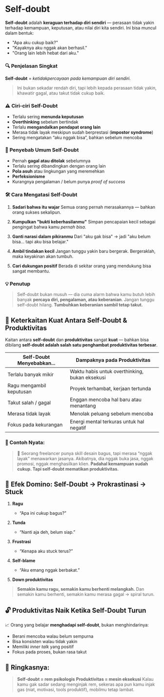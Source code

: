 # Self-doubt

**Self-doubt** adalah **keraguan terhadap diri sendiri** — perasaan tidak yakin terhadap kemampuan, keputusan, atau nilai diri kita sendiri. Ini bisa muncul dalam bentuk:

* "Apa aku cukup baik?"
* "Kayaknya aku nggak akan berhasil."
* "Orang lain lebih hebat dari aku."



### 🔍 **Penjelasan Singkat**

**Self-doubt** = *ketidakpercayaan pada kemampuan diri sendiri.*

> Ini bukan sekadar rendah diri, tapi lebih kepada perasaan tidak yakin, khawatir gagal, atau takut tidak cukup baik.



### ⚠️ **Ciri-ciri Self-Doubt**

* Terlalu sering **menunda keputusan**
* **Overthinking** sebelum bertindak
* Terlalu **mengandalkan pendapat orang lain**
* Merasa tidak layak meskipun sudah berprestasi (**impostor syndrome**)
* Sering mengatakan “aku nggak bisa”, bahkan sebelum mencoba



### 🧠 **Penyebab Umum Self-Doubt**

* Pernah **gagal atau ditolak** sebelumnya
* Terlalu sering dibandingkan dengan orang lain
* **Pola asuh** atau lingkungan yang meremehkan
* **Perfeksionisme**
* Kurangnya pengalaman / belum punya *proof of success*



### 🛠️ **Cara Mengatasi Self-Doubt**

1. **Sadari bahwa itu wajar**
   Semua orang pernah merasakannya — bahkan orang sukses sekalipun.

2. **Kumpulkan "bukti keberhasilanmu"**
   Simpan pencapaian kecil sebagai pengingat bahwa kamu *pernah bisa*.

3. **Ganti narasi dalam pikiranmu**
   Dari "aku gak bisa" → jadi "aku belum bisa… tapi aku bisa belajar."

4. **Ambil tindakan kecil**
   Jangan tunggu yakin baru bergerak. Bergeraklah, maka keyakinan akan tumbuh.

5. **Cari dukungan positif**
   Berada di sekitar orang yang mendukung bisa sangat membantu.



### 💡 Penutup

> Self-doubt bukan musuh — dia cuma alarm bahwa kamu butuh lebih banyak **percaya diri, pengalaman, atau keberanian**.
> Jangan tunggu self-doubt hilang. **Tumbuhkan keberanian sambil tetap takut.**


## 🔗 Keterkaitan Kuat Antara Self-Doubt & Produktivitas


Kaitan antara **self-doubt** dan **produktivitas** sangat **kuat** — bahkan bisa dibilang **self-doubt adalah salah satu penghambat produktivitas terbesar**.


| Self-Doubt Menyebabkan... | Dampaknya pada Produktivitas                   |
| - | - |
| Terlalu banyak mikir      | Waktu habis untuk overthinking, bukan eksekusi |
| Ragu mengambil keputusan  | Proyek terhambat, kerjaan tertunda             |
| Takut salah / gagal       | Enggan mencoba hal baru atau menantang         |
| Merasa tidak layak        | Menolak peluang sebelum mencoba                |
| Fokus pada kekurangan     | Energi mental terkuras untuk hal negatif       |



### 🎯 Contoh Nyata:

> 🔸 Seorang freelancer punya skill desain bagus, tapi merasa “nggak layak” menawarkan jasanya.
> Akibatnya, dia nggak buka jasa, nggak promosi, nggak menghasilkan klien.
> **Padahal kemampuan sudah cukup. Tapi self-doubt mematikan produktivitas.**



## 🚧 Efek Domino: Self-Doubt → Prokrastinasi → Stuck

1. **Ragu**

   * “Apa ini cukup bagus?”
2. **Tunda**

   * “Nanti aja deh, belum siap.”
3. **Frustrasi**

   * “Kenapa aku stuck terus?”
4. **Self-blame**

   * “Aku emang nggak berbakat.”
5. **Down produktivitas**

> **Semakin kamu ragu, semakin kamu berhenti melangkah.**
> Dan semakin kamu berhenti, semakin kamu merasa gagal → spiral turun.



## 🔓 Produktivitas Naik Ketika Self-Doubt Turun

📈 Orang yang belajar **menghadapi self-doubt**, bukan menghindarinya:

* Berani mencoba walau belum sempurna
* Bisa konsisten walau tidak yakin
* Memiliki *inner talk* yang positif
* Fokus pada proses, bukan rasa takut



## 💬 Ringkasnya:

> **Self-doubt = rem psikologis**
> **Produktivitas = mesin eksekusi**
> Kalau kamu gak sadar sedang menginjak rem, sekeras apa pun kamu injak gas (niat, motivasi, tools produktif), mobilmu tetap lambat.
